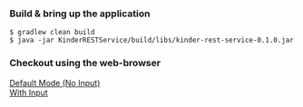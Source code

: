 ### Build & bring up the application
`$ gradlew clean build`
<br>
`$ java -jar KinderRESTService/build/libs/kinder-rest-service-0.1.0.jar`

### Checkout using the web-browser
[Default Mode (No Input)](http://localhost:8080/hello)
<br>
[With Input](http://localhost:8080/hello?name=Nikunj)
